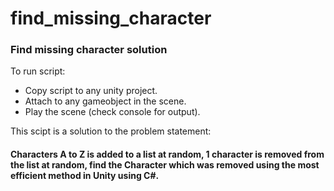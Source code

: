 # find_missing_character

### Find missing character solution

To run script:
- Copy script to any unity project.
- Attach to any gameobject in the scene.
- Play the scene (check console for output).

This scipt is a solution to the problem statement:
#### Characters A to Z is added to a list at random, 1 character is removed from the list at random, find the Character which was removed using the most efficient method in Unity using C#.
